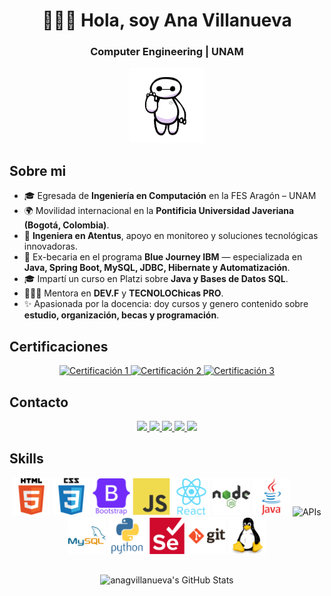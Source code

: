 <h1 align="center">👩🏻‍💻 Hola, soy Ana Villanueva</h1>
<h3 align="center">Computer Engineering | UNAM </h3>

<p align="center">
  <img src="https://github.com/anagvillanueva/anagvillanueva/blob/main/4Snj.gif?raw=true" width="120" height="120"/>
</p>


##  Sobre mi
- 🎓 Egresada de **Ingeniería en Computación** en la FES Aragón – UNAM 
- 🌍 Movilidad internacional en la **Pontificia Universidad Javeriana (Bogotá, Colombia)**.  
- 💼 **Ingeniera en Atentus**, apoyo en monitoreo y soluciones tecnológicas innovadoras.  
- 🚀 Ex-becaria en el programa **Blue Journey IBM** — especializada en **Java, Spring Boot, MySQL, JDBC, Hibernate y Automatización**.  
- 🎓 Impartí un curso en Platzi sobre **Java y Bases de Datos SQL**.  
- 👩🏻‍🏫 Mentora en **DEV.F** y **TECNOLOChicas PRO**.  
- ✨ Apasionada por la docencia: doy cursos y genero contenido sobre **estudio, organización, becas y programación**.


##  Certificaciones

<div align="center">

<a href="https://www.credly.com/badges/764a5830-980b-4454-85d5-f3f33fdd95e4/public_url" target="_blank">
  <img src="https://user-images.githubusercontent.com/54164289/177465006-4dc8128a-29f9-4335-abbb-8801e22655c3.png" width="100" height="100" alt="Certificación 1"/>
</a>

<a href="https://www.credly.com/badges/dd7a10db-05e8-458b-aad5-b729a8d86da0/public_url" target="_blank">
  <img src="https://user-images.githubusercontent.com/54164289/177465014-fa14b8ef-c216-4d9a-b857-3adb46626e47.png" width="100" height="100" alt="Certificación 2"/>
</a>

<a href="https://www.credly.com/badges/83693449-79d2-4e92-ae21-6d9a1d9a2af5/public_url" target="_blank">
  <img src="https://images.credly.com/size/80x80/images/7f2b451d-e80d-4509-abd4-af4843b20221/blob" width="100" height="100" alt="Certificación 3"/>
</a>

</div>



## Contacto 

<p align="center">
  <a href="https://www.linkedin.com/in/ana-fernanda-gutierrez-villanueva/" target="_blank">
    <img src="https://img.shields.io/badge/LinkedIn-0A66C2?style=for-the-badge&logo=linkedin&logoColor=white"/>
  </a>
  <a href="https://twitter.com/ana_gvillanueva" target="_blank">
    <img src="https://img.shields.io/badge/Twitter-1DA1F2?style=for-the-badge&logo=twitter&logoColor=white"/>
  </a>
  <a href="https://www.instagram.com/ana_gvillanueva/" target="_blank">
    <img src="https://img.shields.io/badge/Instagram-E4405F?style=for-the-badge&logo=instagram&logoColor=white"/>
  </a>
  <a href="https://www.tiktok.com/@ana_gvillanueva" target="_blank">
    <img src="https://img.shields.io/badge/TikTok-000000?style=for-the-badge&logo=tiktok&logoColor=white"/>
  </a>
  <a href="mailto:anagutierrez87@aragon.unam.mx" target="_blank">
    <img src="https://img.shields.io/badge/Email-D14836?style=for-the-badge&logo=gmail&logoColor=white"/>
  </a>
</p>

## Skills  

<p align="center">

  <!-- Frontend -->
  <img src="https://raw.githubusercontent.com/devicons/devicon/master/icons/html5/html5-original-wordmark.svg" alt="HTML" width="60" height="60"/>
  <img src="https://raw.githubusercontent.com/devicons/devicon/master/icons/css3/css3-original-wordmark.svg" alt="CSS" width="60" height="60"/>
  <img src="https://raw.githubusercontent.com/devicons/devicon/master/icons/bootstrap/bootstrap-plain-wordmark.svg" alt="Bootstrap" width="60" height="60"/>
  <img src="https://raw.githubusercontent.com/devicons/devicon/master/icons/javascript/javascript-original.svg" alt="JavaScript" width="60" height="60"/>
  <img src="https://raw.githubusercontent.com/devicons/devicon/master/icons/react/react-original-wordmark.svg" alt="React" width="60" height="60"/>

  <!-- Backend -->
  <img src="https://raw.githubusercontent.com/devicons/devicon/master/icons/nodejs/nodejs-original-wordmark.svg" alt="Node.js" width="60" height="60"/>
  <img src="https://raw.githubusercontent.com/devicons/devicon/master/icons/java/java-original-wordmark.svg" alt="Java" width="60" height="60"/>
  <img src="https://img.icons8.com/external-outline-juicy-fish/60/external-api-coding-and-development-outline-outline-juicy-fish.png" alt="APIs" width="60" height="60"/>

  <!-- Databases -->
  <img src="https://raw.githubusercontent.com/devicons/devicon/master/icons/mysql/mysql-original-wordmark.svg" alt="MySQL" width="60" height="60"/>

  <!-- Automation / Testing -->
  <img src="https://raw.githubusercontent.com/devicons/devicon/master/icons/python/python-original-wordmark.svg" alt="Python" width="60" height="60"/>
  <img src="https://raw.githubusercontent.com/devicons/devicon/master/icons/selenium/selenium-original.svg" alt="Selenium" width="60" height="60"/>

  <!-- Tools & OS -->
  <img src="https://raw.githubusercontent.com/devicons/devicon/master/icons/git/git-original-wordmark.svg" alt="Git" width="60" height="60"/>
  <img src="https://raw.githubusercontent.com/devicons/devicon/master/icons/linux/linux-original.svg" alt="Linux" width="60" height="60"/>

</p>

## 
  
<div align="center">
  
  ![anagvillanueva's GitHub Stats](https://github-readme-stats.vercel.app/api?username=anagvillanueva&theme=radical&show_icons=true)

 </div>
